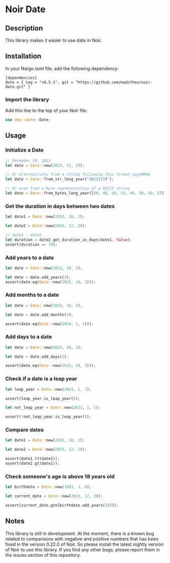 # Noir Date

## Description

This library makes it easier to use date in Noir.

## Installation

In your Nargo.toml file, add the following dependency:

```
[dependencies]
date = { tag = "v0.5.1", git = "https://github.com/madztheo/noir-date.git" }
```

### Import the library

Add this line to the top of your Noir file:

```rust
use dep::date::Date;
```

## Usage

### Initialize a Date

```rust
// December 19, 2023
let date = Date::new(2023, 12, 19);

// Or alternatively from a string following this format yyyyMMdd
let date = Date::from_str_long_year("20231219");

// Or even from a byte representation of a ASCII string
let date = Date::from_bytes_long_year([50, 48, 50, 51, 49, 50, 49, 57]);
```

### Get the duration in days between two dates

```rust
let date1 = Date::new(2023, 10, 2);

let date2 = Date::new(2023, 12, 20);

// date2 - date1
let duration = date2.get_duration_in_days(date1, false);
assert(duration == 79);
```

### Add years to a date

```rust
let date = Date::new(2023, 10, 2);

let date = date.add_years(2);
assert(date.eq(Date::new(2025, 10, 2)));
```

### Add months to a date

```rust
let date = Date::new(2023, 10, 2);

let date = date.add_months(3);

assert(date.eq(Date::new(2024, 1, 2)));
```

### Add days to a date

```rust
let date = Date::new(2023, 10, 2);

let date = date.add_days(3);

assert(date.eq(Date::new(2023, 10, 5)));
```

### Check if a date is a leap year

```rust
let leap_year = Date::new(2024, 1, 1);

assert(leap_year.is_leap_year());

let not_leap_year = Date::new(2023, 1, 1);

assert(!not_leap_year.is_leap_year());
```

### Compare dates

```rust
let date1 = Date::new(2023, 10, 2);

let date2 = Date::new(2023, 12, 20);

assert(date1.lt(date2));
assert(date2.gt(date1));
```

### Check someone's age is above 18 years old

```rust
let birthdate = Date::new(1993, 3, 6);

let current_date = Date::new(2023, 12, 20);

assert(current_date.gte(birthdate.add_years(18)));
```

## Notes

This library is still in development. At the moment, there is a known bug related to comparisons with negative and positive numbers that has been fixed in the version 0.22.0 of Noir. So please install the latest nightly version of Noir to use this library.
If you find any other bugs, please report them in the issues section of this repository.
